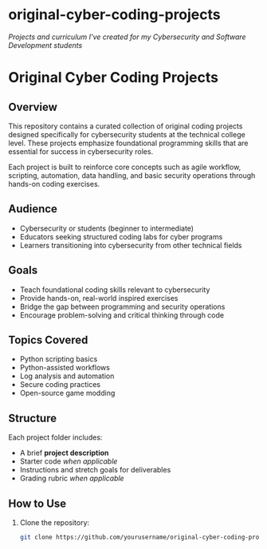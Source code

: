 # original-cyber-coding-projects
*Projects and curriculum I've created for my Cybersecurity and Software Development students*

# Original Cyber Coding Projects

## Overview

This repository contains a curated collection of original coding projects designed specifically for cybersecurity students at the technical college level. These projects emphasize foundational programming skills that are essential for success in cybersecurity roles.

Each project is built to reinforce core concepts such as agile workflow, scripting, automation, data handling, and basic security operations through hands-on coding exercises.

## Audience

- Cybersecurity or students (beginner to intermediate)
- Educators seeking structured coding labs for cyber programs
- Learners transitioning into cybersecurity from other technical fields

## Goals

- Teach foundational coding skills relevant to cybersecurity
- Provide hands-on, real-world inspired exercises
- Bridge the gap between programming and security operations
- Encourage problem-solving and critical thinking through code

## Topics Covered

- Python scripting basics
- Python-assisted workflows
- Log analysis and automation
- Secure coding practices
- Open-source game modding
<!--- File I/O and data parsing
- Network programming fundamentals
- Simple encryption/decryption exercises
- Regex and pattern matching
- Working with APIs and JSONs-->

## Structure

Each project folder includes:
- A brief **project description**
- Starter code *when applicable*
- Instructions and stretch goals for deliverables
- Grading rubric *when applicable*

## How to Use

1. Clone the repository:
   ```bash
   git clone https://github.com/yourusername/original-cyber-coding-projects.git

<!--## Acknowledgments

This project was co-created with the assistance of GitHub Copilot to support cybersecurity education through hands-on coding.-->

